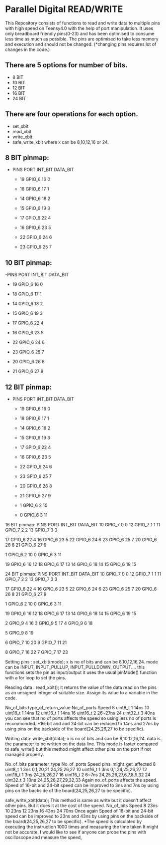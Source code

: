 # Parallel Digital READ/WRITE
 This Repository consists of functions to read and write data to multiple pins with high speed on Teensy4.0 with the help of port manipulation.
 It uses only breadboard friendly pins(0-23) and has been optimised to consume less time as much as possible.
 The pins are optimised to take less memory and execution and should not be changed.
(*changing pins requires lot of changes in the code.)

## There are 5 options for number of bits.
- 8 BIT
- 10 BIT
- 12 BIT
- 16 BIT
- 24 BIT

## There are four operations for each option.
- set_xbit
- read_xbit
- write_xbit
- safe_write_xbit
where x can be 8,10,12,16 or 24.

## 8 BIT pinmap:
- PINS	    PORT	 INT_BIT DATA_BIT
  - 19	    GPIO_6	    16	    0
  - 18	    GPIO_6	    17	    1
  - 14	    GPIO_6	    18	    2
  - 15	    GPIO_6	    19	    3
			
  - 17	    GPIO_6	    22	    4
  - 16	    GPIO_6	    23	    5
  - 22	    GPIO_6	    24	    6
  - 23	    GPIO_6	    25	    7

## 10 BIT pinmap: 
-PINS	    PORT	 INT_BIT  DATA_BIT
 - 19	    GPIO_6	    16	    0
 - 18	    GPIO_6	    17	    1
 - 14  	    GPIO_6	    18	    2
 - 15	    GPIO_6	    19	    3
			
 - 17	    GPIO_6	    22      4
 - 16	    GPIO_6	    23	    5
 - 22	    GPIO_6	    24	    6
 - 23	    GPIO_6	    25	    7
 - 20	    GPIO_6	    26	    8
 - 21	    GPIO_6	    27	    9

## 12 BIT pinmap:
- PINS	    PORT	 INT_BIT  DATA_BIT
  - 19	    GPIO_6	    16	    0
  - 18	    GPIO_6  	  17	    1
  - 14  	  GPIO_6	    18	    2
  - 15	    GPIO_6	    19	    3
			
  - 17	    GPIO_6  	  22	    4
  - 16	    GPIO_6  	  23	    5
  - 22	    GPIO_6  	  24	    6
  - 23      GPIO_6	  25	    7
  - 20      GPIO_6	  26	    8
  - 21	    GPIO_6	  27	    9
			
  - 1	    GPIO_6  	  2	    10
  - 0	    GPIO_6	  3	    11

16 BIT pinmap:
PINS	    PORT	 INT_BIT	DATA_BIT
10	    GPIO_7	    0	        0
12	    GPIO_7	    1	        1
11	    GPIO_7	    2	        2
13	    GPIO_7	    3	        3
			
17	    GPIO_6	    22	        4
16	    GPIO_6	    23	        5
22	    GPIO_6	    24      	6
23	    GPIO_6	    25	        7
20	    GPIO_6	    26	        8
21	    GPIO_6	    27	        9
			
1	    GPIO_6	    2	        10
0	    GPIO_6	    3	        11
			
19  	    GPIO_6	    16	        12
18	    GPIO_6	    17	        13
14	    GPIO_6	    18	        14
15	    GPIO_6	    19	        15

24 BIT pinmap:
PINS	    PORT	 INT_BIT	DATA_BIT
10	    GPIO_7	    0	        0
12	    GPIO_7	    1	        1
11	    GPIO_7	    2	        2
13	    GPIO_7	    3	        3
			
17	    GPIO_6	    22	        4
16  	    GPIO_6	    23	        5
22	    GPIO_6	    24	        6
23	    GPIO_6	    25	        7
20	    GPIO_6	    26      	8
21  	    GPIO_6	    27	        9
			
1	    GPIO_6	    2	        10
0	    GPIO_6	    3	        11
			
19  	    GPIO_6	    16	        12
18  	    GPIO_6	    17	        13
14  	    GPIO_6          18	        14
15  	    GPIO_6	    19	        15
			
2	    GPIO_9	    4	        16
3	    GPIO_9	    5	        17
4	    GPIO_9	    6	        18
			
5	    GPIO_9	    8	        19
			
6	    GPIO_7	    10	        20
9	    GPIO_7	    11	        21
			
8	    GPIO_7	    16	        22
7	    GPIO_7	    17	        23


Setting pins :
set_xbit(mode);
x is no of bits and can be 8,10,12,16,24.
mode can be INPUT, INPUT_PULLUP, INPUT_PULLDOWN, OUTPUT....
this functions sets the pin as input/output it uses the usual pinMode() function with a for loop to set the pins.

Reading data :
read_xbit();
it returns the value of the data read on the pins as an unsigned integer of suitable size. Assign its value to a variable in the code.

No_of_bits       type_of_return_value        No_of_ports      Speed
   8                    uint8_t                   1            14ns
   10                   uint16_t                  1            14ns
   12                   uint16_t                  1            14ns
   16                   uint16_t                  2           26~27ns
   24                   uint32_t                  3            40ns
you can see that no of ports affects the speed so using less no of ports is recommonded. 
*16-bit and and 24-bit can be reduced to 14ns and 27ns by using pins on the backside of the board(24,25,26,27 to be specific).


Writing data:
write_xbit(data);
x is no of bits and can be 8,10,12,16,24.
data is the parameter to be written on the data line.
This mode is faster compared to safe_write() but this method might affect other pins on the port if not managed properly.

No_of_bits       parameter_type        No_of_ports      Speed         pins_might_get_affected
    8               uint8_t                 1            3ns           0,1,20,21,24,25,26,27
    10              uint16_t                1            3ns           0,1,24,25,26,27
    12              uint16_t                1            3ns           24,25,26,27
    16              uint16_t                2           6~7ns          24,25,26,27,6,7,8,9,32
    24              uint32_t                3            10ns          24,25,26,27,29,32,33
Again no_of_ports affects the speed. Speed of 16-bit and 24-bit speed can be improved to 3ns and 7ns by using pins on the backside of the board(24,25,26,27 to be specific).

safe_write_xbit(data);
This method is same as write but it doesn't affect other pins. 
But it does it at the cost of the speed. 
No_of_bits     Speed
    8           23ns
    10          23ns
    12          23ns
    16          43ns
    24          70ns
Once again Speed of 16-bit and 24-bit speed can be improved to 23ns and 43ns by using pins on the backside of the board(24,25,26,27 to be specific).
*The speed is calculated by executing the instruction 1000 times and measuring the time taken It might not be accurate. I would like to see if anyone can probe the pins with oscilloscope and measure the speed,
